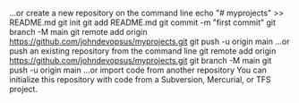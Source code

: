 …or create a new repository on the command line
echo "# myprojects" >> README.md
git init
git add README.md
git commit -m "first commit"
git branch -M main
git remote add origin https://github.com/johndevopsus/myprojects.git
git push -u origin main
…or push an existing repository from the command line
git remote add origin https://github.com/johndevopsus/myprojects.git
git branch -M main
git push -u origin main
…or import code from another repository
You can initialize this repository with code from a Subversion, Mercurial, or TFS project.

